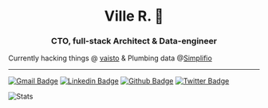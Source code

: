 <h1 align="center">Ville R. 🖖</h1>
<h3 align="center">CTO, full-stack Architect & Data-engineer</h3>

Currently hacking things @ [vaisto](https://vaisto.io) & Plumbing data @[Simplifio](https://simplifio.io)

<hr>


[![Gmail Badge](https://img.shields.io/badge/villeristimaki-c14438?style=flat&logo=Gmail&logoColor=white&link=mailto:villeristimaki@gmail.com)](mailto:villeristimaki@gmail.com)
[![Linkedin Badge](https://img.shields.io/badge/villeristimaki-0072b1?style=flat&logo=Linkedin&logoColor=white&link=https://www.linkedin.com/in/villeristimaki/)](https://www.linkedin.com/in/villeristimaki/)
[![Github Badge](https://img.shields.io/badge/-villeristi-grey?style=flat&logo=github&logoColor=white&link=https://github.com/villeristi/)](https://www.github.com/villeristi/)
[![Twitter Badge](https://img.shields.io/badge/-villeristi-00acee?style=flat&logo=twitter&logoColor=white&link=https://twitter.com/villeristi/)](https://www.twitter.com/villeristi/)

![Stats](https://github-readme-stats.vercel.app/api?username=villeristi&count_private=true&show_icons=true)
